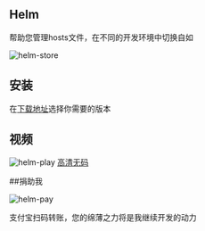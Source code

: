 Helm
-----------------

帮助您管理hosts文件，在不同的开发环境中切换自如

![helm-store](https://cloud.githubusercontent.com/assets/1193966/14281832/f8ce6938-fb6d-11e5-85c5-3b45a30f2656.png)


## 安装

在<a href="https://github.com/stormtea123/Helm/releases/download/1.0/Helm.dmg">下载地址</a>选择你需要的版本

## 视频

![helm-play](https://cloud.githubusercontent.com/assets/1193966/14304300/37b3b3f8-fbe4-11e5-9595-dae0ad4bfbcc.jpg) <a href="http://v.qq.com/boke/page/r/0/f/r0191rubu5f.html">高清无码</a>

##捐助我

![helm-pay](https://cloud.githubusercontent.com/assets/1193966/14282551/7595099c-fb71-11e5-8431-467d7067ea09.png)

支付宝扫码转账，您的绵薄之力将是我继续开发的动力



